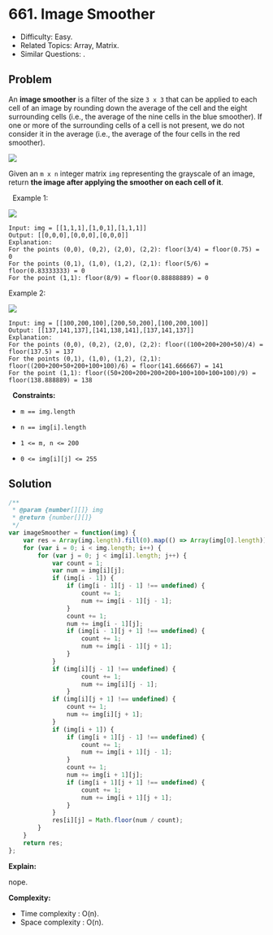 # 661. Image Smoother

- Difficulty: Easy.
- Related Topics: Array, Matrix.
- Similar Questions: .

## Problem

An **image smoother** is a filter of the size `3 x 3` that can be applied to each cell of an image by rounding down the average of the cell and the eight surrounding cells (i.e., the average of the nine cells in the blue smoother). If one or more of the surrounding cells of a cell is not present, we do not consider it in the average (i.e., the average of the four cells in the red smoother).

![](https://assets.leetcode.com/uploads/2021/05/03/smoother-grid.jpg)

Given an `m x n` integer matrix `img` representing the grayscale of an image, return **the image after applying the smoother on each cell of it**.

 
Example 1:

![](https://assets.leetcode.com/uploads/2021/05/03/smooth-grid.jpg)

```
Input: img = [[1,1,1],[1,0,1],[1,1,1]]
Output: [[0,0,0],[0,0,0],[0,0,0]]
Explanation:
For the points (0,0), (0,2), (2,0), (2,2): floor(3/4) = floor(0.75) = 0
For the points (0,1), (1,0), (1,2), (2,1): floor(5/6) = floor(0.83333333) = 0
For the point (1,1): floor(8/9) = floor(0.88888889) = 0
```

Example 2:

![](https://assets.leetcode.com/uploads/2021/05/03/smooth2-grid.jpg)

```
Input: img = [[100,200,100],[200,50,200],[100,200,100]]
Output: [[137,141,137],[141,138,141],[137,141,137]]
Explanation:
For the points (0,0), (0,2), (2,0), (2,2): floor((100+200+200+50)/4) = floor(137.5) = 137
For the points (0,1), (1,0), (1,2), (2,1): floor((200+200+50+200+100+100)/6) = floor(141.666667) = 141
For the point (1,1): floor((50+200+200+200+200+100+100+100+100)/9) = floor(138.888889) = 138
```

 
**Constraints:**


	
- `m == img.length`
	
- `n == img[i].length`
	
- `1 <= m, n <= 200`
	
- `0 <= img[i][j] <= 255`



## Solution

```javascript
/**
 * @param {number[][]} img
 * @return {number[][]}
 */
var imageSmoother = function(img) {
    var res = Array(img.length).fill(0).map(() => Array(img[0].length));
    for (var i = 0; i < img.length; i++) {
        for (var j = 0; j < img[i].length; j++) {
            var count = 1;
            var num = img[i][j];
            if (img[i - 1]) {
                if (img[i - 1][j - 1] !== undefined) {
                    count += 1;
                    num += img[i - 1][j - 1];
                }
                count += 1;
                num += img[i - 1][j];
                if (img[i - 1][j + 1] !== undefined) {
                    count += 1;
                    num += img[i - 1][j + 1];
                }
            }
            if (img[i][j - 1] !== undefined) {
                    count += 1;
                    num += img[i][j - 1];
                }
            if (img[i][j + 1] !== undefined) {
                count += 1;
                num += img[i][j + 1];
            }
            if (img[i + 1]) {
                if (img[i + 1][j - 1] !== undefined) {
                    count += 1;
                    num += img[i + 1][j - 1];
                }
                count += 1;
                num += img[i + 1][j];
                if (img[i + 1][j + 1] !== undefined) {
                    count += 1;
                    num += img[i + 1][j + 1];
                }
            }
            res[i][j] = Math.floor(num / count);
        }
    }
    return res;
};
```

**Explain:**

nope.

**Complexity:**

* Time complexity : O(n).
* Space complexity : O(n).
